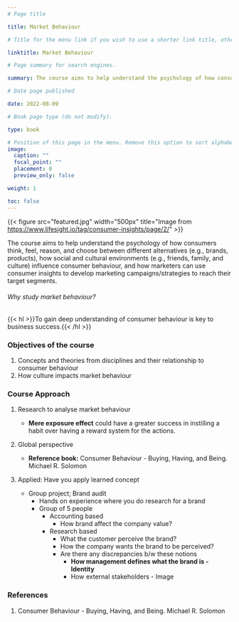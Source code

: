 ```yaml
---
# Page title

title: Market Behaviour

# Title for the menu link if you wish to use a shorter link title, otherwise remove this option.

linktitle: Market Behaviour

# Page summary for search engines.

summary: The course aims to help understand the psychology of how consumers think, feel, reason, and choose between different alternatives (e.g., brands, products), how social and cultural environments (e.g., friends, family, and culture) influence consumer behaviour, and how marketers can use consumer insights to develop marketing campaigns/strategies to reach their target segments.

# Date page published

date: 2022-08-09

# Book page type (do not modify).

type: book

# Position of this page in the menu. Remove this option to sort alphabetically.
image:
  caption: ""
  focal_point: ""
  placement: 0
  preview_only: false

weight: 1

toc: false
---
```


{{< figure src="featured.jpg" width="500px" title="Image from https://www.lifesight.io/tag/consumer-insights/page/2/" >}}

The course aims to help understand the psychology of how consumers think, feel, reason, and choose between different alternatives (e.g., brands, products), how social and cultural environments (e.g., friends, family, and culture) influence consumer behaviour, and how marketers can use consumer insights to develop marketing campaigns/strategies to reach their target segments.

###### Why study market behaviour?

{{< hl >}}To gain deep understanding of consumer behaviour is key to business success.{{< /hl >}}

### Objectives of the course

1. Concepts and theories from disciplines and their relationship to consumer behaviour
2. How culture impacts market behaviour

### Course Approach

1. Research to analyse market behaviour

   - **Mere exposure effect** could have a greater success in instilling a habit over having a reward system for the actions.

2. Global perspective
   - **Reference book:** Consumer Behaviour - Buying, Having, and Being. Michael R. Solomon
3. Applied: Have you apply learned concept
   - Group project; Brand audit
     - Hands on experience where you do research for a brand
     - Group of 5 people
       - Accounting based
         - How brand affect the company value?
       - Research based
         - What the customer perceive the brand?
         - How the company wants the brand to be perceived?
         - Are there any discrepancies b/w these notions
           - **How management defines what the brand is - Identity**
           - How external stakeholders - Image

### References

1. Consumer Behaviour - Buying, Having, and Being. Michael R. Solomon
